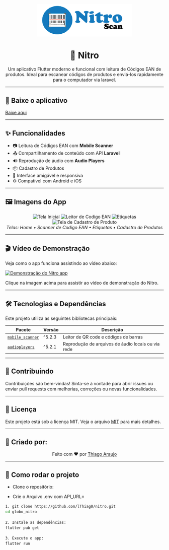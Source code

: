 <p align="center">
  <img src="/assets/image/Nitro.png" alt="Logo do Projeto Nitro" width="300"/>
</p>

<h1 align="center">📱 Nitro</h1>

<p align="center">
  Um aplicativo Flutter moderno e funcional com leitura de Códigos EAN de produtos. Ideal para escanear códigos de produtos e enviá-los rapidamente para o computador via laravel.
</p>

---

## 📱 Baixe o aplicativo

<a href="/">Baixe aqui</a>

---

## ✨ Funcionalidades

- 📷 Leitura de Códigos EAN com **Mobile Scanner**
- 📤 Compartilhamento de conteúdo com API **Laravel**
- 🔊 Reprodução de áudio com **Audio Players**
- 📦 Cadastro de Produtos
- 🧭 Interface amigável e responsiva
- ⚙️ Compatível com Android e iOS

---

## 🖼️ Imagens do App

<p align="center">
  <img src="assets/screenshots/home.png" alt="Tela Inicial" width="200"/>
  <img src="assets/screenshots/ean_scanner.png" alt="Leitor de Codigo EAN" width="200"/>
  <img src="assets/screenshots/etiquetas.png" alt="Etiquetas" width="200"/>
  <img src="assets/screenshots/produto.png" alt="Tela de Cadastro de Produto" width="200"/>
  <br/>
  <em>Telas: Home       •       Scanner de Codigo EAN       •       Etiquetas       •       Cadastro de Produtos</em>
</p>

---

## 🎬 Vídeo de Demonstração

Veja como o app funciona assistindo ao vídeo abaixo:

<a href="\" target="_blank">
  <img src="assets/screenshots/home.png" alt="Demonstração do Nitro app" width="100"/>
</a>

Clique na imagem acima para assistir ao vídeo de demonstração do Nitro.

---

## 🛠️ Tecnologias e Dependências

Este projeto utiliza as seguintes bibliotecas principais:

| Pacote | Versão | Descrição |
|--------|--------|-----------
| [`mobile_scanner`](https://pub.dev/packages/mobile_scanner) | ^5.2.3 | Leitor de QR code e códigos de barras |
| [`audioplayers`](https://pub.dev/packages/audioplayers) | ^5.2.1 | Reprodução de arquivos de áudio locais ou via rede |

---

## 🤝 Contribuindo
Contribuições são bem-vindas! Sinta-se à vontade para abrir issues ou enviar pull requests com melhorias, correções ou novas funcionalidades.

---

## 📄 Licença
Este projeto está sob a licença MIT. Veja o arquivo [MIT](./LICENSE) para mais detalhes.

---

## 🦸 Criado por:
<p align="center"> Feito com ❤️ por <a href="https://www.linkedin.com/in/thiago-araujo-furtado/">Thiago Araujo</a> </p>

---

## 🚀 Como rodar o projeto

- Clone o repositório:

- Crie o Arquivo .env com API_URL=

```bash
1. git clone https://github.com/lThiag0/nitro.git
cd globo_nitro

2. Instale as dependências:
flutter pub get

3. Execute o app:
flutter run
